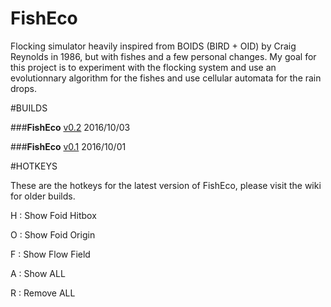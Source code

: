 # FishEco
Flocking simulator heavily inspired from BOIDS (BIRD + OID) by Craig Reynolds in 1986, but with fishes and a few personal changes. My goal for this project is to experiment with the flocking system and use an evolutionnary algorithm for the fishes and use cellular automata for the rain drops.

#BUILDS

###**FishEco** [v0.2](https://www.dropbox.com/s/ois3wy84ypzt7ni/FOIDS%20v0.2.jar?dl=1) 2016/10/03

###**FishEco** [v0.1](https://www.dropbox.com/s/a4mqpvm4bkla7cs/FOIDS%20v0.1.jar?dl=1) 2016/10/01

#HOTKEYS

These are the hotkeys for the latest version of FishEco, please visit the wiki for older builds.

H : Show Foid Hitbox

O : Show Foid Origin

F : Show Flow Field

A : Show ALL

R : Remove ALL

